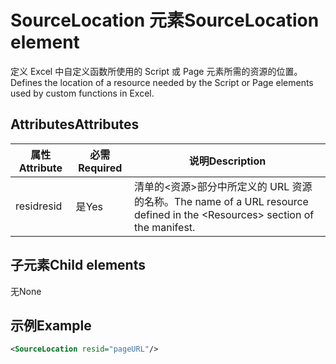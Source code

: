 # <a name="sourcelocation-element"></a><span data-ttu-id="1ce52-101">SourceLocation 元素</span><span class="sxs-lookup"><span data-stu-id="1ce52-101">SourceLocation element</span></span>

<span data-ttu-id="1ce52-102">定义 Excel 中自定义函数所使用的 Script 或 Page 元素所需的资源的位置。</span><span class="sxs-lookup"><span data-stu-id="1ce52-102">Defines the location of a resource needed by the Script or Page elements used by custom functions in Excel.</span></span>

## <a name="attributes"></a><span data-ttu-id="1ce52-103">Attributes</span><span class="sxs-lookup"><span data-stu-id="1ce52-103">Attributes</span></span>

| <span data-ttu-id="1ce52-104">**属性**</span><span class="sxs-lookup"><span data-stu-id="1ce52-104">**Attribute**</span></span> | <span data-ttu-id="1ce52-105">**必需**</span><span class="sxs-lookup"><span data-stu-id="1ce52-105">**Required**</span></span> | <span data-ttu-id="1ce52-106">**说明**</span><span class="sxs-lookup"><span data-stu-id="1ce52-106">**Description**</span></span>                                                                      |
|---------------|--------------|--------------------------------------------------------------------------------------|
| <span data-ttu-id="1ce52-107">resid</span><span class="sxs-lookup"><span data-stu-id="1ce52-107">resid</span></span>         | <span data-ttu-id="1ce52-108">是</span><span class="sxs-lookup"><span data-stu-id="1ce52-108">Yes</span></span>          | <span data-ttu-id="1ce52-109">清单的&lt;资源&gt;部分中所定义的 URL 资源的名称。</span><span class="sxs-lookup"><span data-stu-id="1ce52-109">The name of a URL resource defined in the &lt;Resources&gt; section of the manifest.</span></span> |

## <a name="child-elements"></a><span data-ttu-id="1ce52-110">子元素</span><span class="sxs-lookup"><span data-stu-id="1ce52-110">Child elements</span></span>

<span data-ttu-id="1ce52-111">无</span><span class="sxs-lookup"><span data-stu-id="1ce52-111">None</span></span>

## <a name="example"></a><span data-ttu-id="1ce52-112">示例</span><span class="sxs-lookup"><span data-stu-id="1ce52-112">Example</span></span>

```xml
<SourceLocation resid="pageURL"/>
```